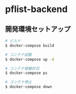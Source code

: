 # pflist-backend

## 開発環境セットアップ

```bash
# ビルド
$ docker-compose build

# コンテナ起動
$ docker-compose up -d

# コンテナ稼働状況
$ docker-compose ps

# コンテナ停止
$ docker-compose down
```
